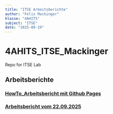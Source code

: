 ```yaml
---
title: "ITSE Arbeitsberichte"
author: "Felix Mackinger"
klasse: "4AHITS"
subject: "ITSE"
date: "2025-09-19"
---
```


# 4AHITS_ITSE_Mackinger
Repo for ITSE Lab


## Arbeitsberichte

### [HowTo_Arbeitsbericht mit Github Pages](https://felix-mackinger.github.io/4AHITS_ITSE_Mackinger/berichte/HowTo_berichte/HowTo_Bericht.md)

### [Arbeitsbericht vom 22.09.2025](https://felix-mackinger.github.io/4AHITS_ITSE_Mackinger/berichte/2509022.html)
